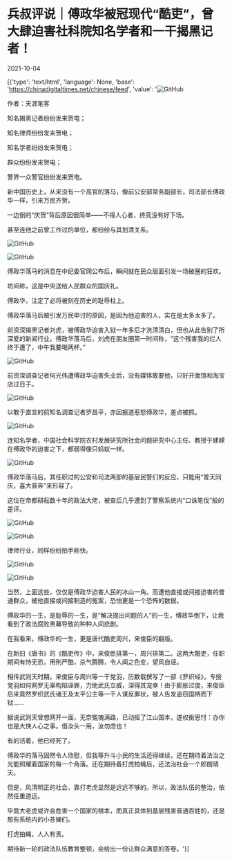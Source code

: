# 兵叔评说｜傅政华被冠现代“酷吏”，曾大肆迫害社科院知名学者和一干揭黑记者！

2021-10-04

[{'type': 'text/html', 'language': None, 'base': 'https://chinadigitaltimes.net/chinese/feed', 'value': '![GitHub](https://chinadigitaltimes.net/chinese/files/2021/10/image-1633370187874.png)

作者：天涯笔客

知名揭黑记者纷纷发来贺电；

知名律师纷纷发来贺电；

知名学者纷纷发来贺电；

群众纷纷发来贺电；

警界一众警官纷纷发来贺电。

新中国历史上，从来没有一个高官的落马，像前公安部常务副部长，司法部长傅政华一样，引来万民齐贺。

一边倒的“庆贺”背后原因很简单——不得人心者，终究没有好下场。

甚至连他之前曾工作过的单位，都纷纷与其划清关系。

![GitHub](https://chinadigitaltimes.net/chinese/files/2021/10/post-671677-615b406b61170.png)

![GitHub](https://chinadigitaltimes.net/chinese/files/2021/10/post-671677-615b406b69b8e.png)

傅政华落马的消息在中纪委官网公布后，瞬间就在民众层面引发一场破圈的狂欢。

坊间称，这是中央送给人民群众的国庆礼。

傅政华，注定了必将被刻在历史的耻辱柱上。

傅政华落马后被引发万民申讨的原因，是因为他迫害的人，实在是太多太多了。

前资深揭黑记者刘虎，被傅政华迫害入狱一年多后才洗清清白，但也从此告别了所深爱的新闻行业。傅政华落马后，刘虎在朋友圈第一时间称，“这个残害我的烂人终于遭了，中午我要喝两杯。”

![GitHub](https://chinadigitaltimes.net/chinese/files/2021/10/post-671677-615b406b744fe.png)

前资深调查记者何光伟遭傅政华迫害失业后，没有媒体敢要他，只好开面馆和淘宝店过日子。

![GitHub](https://chinadigitaltimes.net/chinese/files/2021/10/post-671677-615b406b80686.png)

以敢于直言的前知名调查记者罗昌平，亦因报道惹怒傅政华，差点被抓。

![GitHub](https://chinadigitaltimes.net/chinese/files/2021/10/post-671677-615b406b8b915.png)

连知名学者，中国社会科学院农村发展研究所社会问题研究中心主任、教授于建嵘在傅政华的迫害之下，都弱得像只蚂蚁一样。

![GitHub](https://chinadigitaltimes.net/chinese/files/2021/10/post-671677-615b406b8b915.png)

傅政华落马后，其任职过的公安和司法两部的基层民警们的反应，只能用“普天同庆，喜大普奔”来形容了。

这位在帝都耕耘数十年的政法大佬，被查后几乎遭到了警察系统内“口诛笔伐”般的差评。

![GitHub](https://chinadigitaltimes.net/chinese/files/2021/10/post-671677-615b406b9b492.png)

![GitHub](https://chinadigitaltimes.net/chinese/files/2021/10/post-671677-615b406ba93f4.png)

律师行业，同样纷纷拍手称快。

![GitHub](https://chinadigitaltimes.net/chinese/files/2021/10/post-671677-615b406bb314d.png)

![GitHub](https://chinadigitaltimes.net/chinese/files/2021/10/post-671677-615b406bbec46.png)

当然，上面这些，仅仅是傅政华迫害人民的冰山一角。而遭他直接或间接迫害的普通群众，被他直接或间接制造的冤案，恐怕更是一个恐怖的数据。

傅政华的一生，是耻辱的一生，是“解决提出问题的人”的一生，傅政华倒下，让我看到了政法腐败黑幕导致的种种人间悲剧。

在我看来，傅政华的一生，更是唐代酷吏周兴，来俊臣的翻版。

在新旧《唐书》的《酷吏传》中，来俊臣排第一，周兴排第二。这两大酷吏，任职期间有恃无恐，用刑严酷，杀气腾腾，令人闻之色变，望风自诬。

相传武则天时期，来俊臣与周兴等一干党羽，历数载撰写了一部《罗织经》，专授党羽如何网罗无辜构陷诬罪，力助武氏立威，深得其宠幸！由于膨胀过度，来俊臣后来竟然罗织武氏诸王及太平公主等一干人谋反罪状，被人告发盗窃国柄而下狱……

据说武则天曾想网开一面，无奈冤魂满路，已动摇了江山国本，遂权衡思忖：办你也是大快人心之事。借汝头一用，汝勿虑也！

有的活着，他已经死了。

傅政华的落马固然令人欣慰，但我等升斗小民的生活还得继续，还在期待着法治之光能照耀着国家的每一个角落。还在期待着打虎拍蝇后，还法治社会一个郎朗晴天。

但是，风清明正的社会，靠打老虎显然是远远不够的。所以，政法队伍的整治，依然任重道远。

毕竟大老虎或许会危害一个国家的根本，而真正具体到基层残害普通百姓的，还是那些系统内的小苍蝇们。

打虎拍蝇，人人有责。

期待新一轮的政法队伍教育整顿，会给出一份让群众满意的答卷。'}]